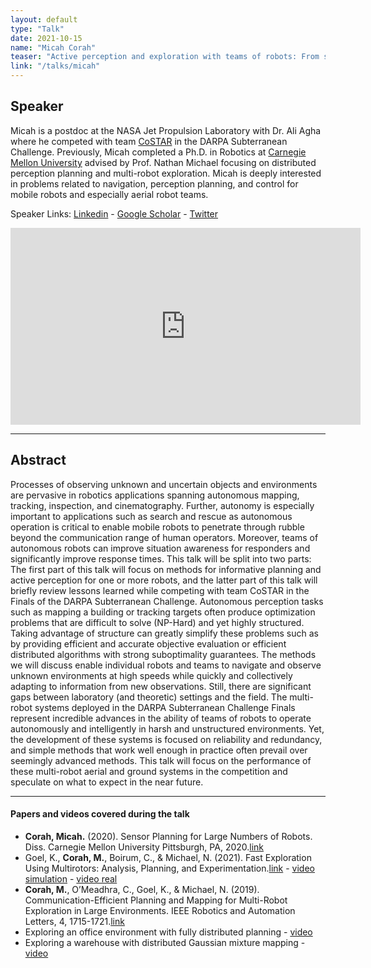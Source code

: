 ```yaml
---
layout: default
type: "Talk"
date: 2021-10-15
name: "Micah Corah"
teaser: "Active perception and exploration with teams of robots: From simulation to subterranean"
link: "/talks/micah"
---
```

## Speaker

Micah is a postdoc at the NASA Jet Propulsion Laboratory with Dr. Ali Agha where he competed with team [CoSTAR](https://costar.jpl.nasa.gov/) in the DARPA Subterranean Challenge. Previously, Micah completed a Ph.D. in Robotics at [Carnegie Mellon University](https://www.cmu.edu/) advised by Prof. Nathan Michael focusing on distributed perception planning and multi-robot exploration. Micah is deeply interested in problems related to navigation, perception planning, and control for mobile robots and especially aerial robot teams.

Speaker Links: [Linkedin](https://www.linkedin.com/in/micahcorah/) - [Google Scholar](https://scholar.google.com/citations?user=NHt9KX4AAAAJ&hl=en) - [Twitter](https://twitter.com/corahmicah)

<iframe width="560" height="315" src="https://www.youtube.com/embed/KIQkryeUJ6I" title="YouTube video player" frameborder="0" allow="accelerometer; autoplay; clipboard-write; encrypted-media; gyroscope; picture-in-picture" allowfullscreen></iframe>

---

## Abstract
Processes of observing unknown and uncertain objects and environments are pervasive in robotics applications spanning autonomous mapping, tracking, inspection, and cinematography. Further, autonomy is especially important to applications such as search and rescue as autonomous operation is critical to enable mobile robots to penetrate through rubble beyond the communication range of human operators. Moreover, teams of autonomous robots can improve situation awareness for responders and significantly improve response times.
This talk will be split into two parts: The first part of this talk will focus on methods for informative planning and active perception for one or more robots, and the latter part of this talk will briefly review lessons learned while competing with team CoSTAR in the Finals of the DARPA Subterranean Challenge.
Autonomous perception tasks such as mapping a building or tracking targets often produce optimization problems that are difficult to solve (NP-Hard) and yet highly structured. Taking advantage of structure can greatly simplify these problems such as by providing efficient and accurate objective evaluation or efficient distributed algorithms with strong suboptimality guarantees. The methods we will discuss enable individual robots and teams to navigate and observe unknown environments at high speeds while quickly and collectively adapting to information from new observations.
Still, there are significant gaps between laboratory (and theoretic) settings and the field. The multi-robot systems deployed in the DARPA Subterranean Challenge Finals represent incredible advances in the ability of teams of robots to operate autonomously and intelligently in harsh and unstructured environments. Yet, the development of these systems is focused on reliability and redundancy, and simple methods that work well enough in practice often prevail over seemingly advanced methods. This talk will focus on the performance of these multi-robot aerial and ground systems in the competition and speculate on what to expect in the near future.

---

#### Papers and videos covered during the talk
* **Corah, Micah.** (2020). Sensor Planning for Large Numbers of Robots. Diss. Carnegie Mellon University Pittsburgh, PA, 2020.[link](https://www.ri.cmu.edu/publications/sensor-planning-for-large-numbers-of-robots/)
* Goel, K., **Corah, M.**, Boirum, C., & Michael, N. (2021). Fast Exploration Using Multirotors: Analysis, Planning, and Experimentation.[link](https://link.springer.com/chapter/10.1007%2F978-981-15-9460-1_21) - [video simulation](https://www.youtube.com/watch?v=IC9b8G1cVpE) - [video real](https://www.youtube.com/watch?v=YXt4yiTpOAc)
* **Corah, M.**, O’Meadhra, C., Goel, K., & Michael, N. (2019). Communication-Efficient Planning and Mapping for Multi-Robot Exploration in Large Environments. IEEE Robotics and Automation Letters, 4, 1715-1721.[link](https://static1.squarespace.com/static/5c48e295620b85be0b03f7af/t/5ce83bd59b747a0504c8250d/1558723546987/CorOMeGoe19040.pdf)
* Exploring an office environment with fully distributed planning - [video](https://www.youtube.com/watch?v=MMr9NxT_J8c)
* Exploring a warehouse with distributed Gaussian mixture mapping - [video](https://youtu.be/aTIcJ6X2b_8)
